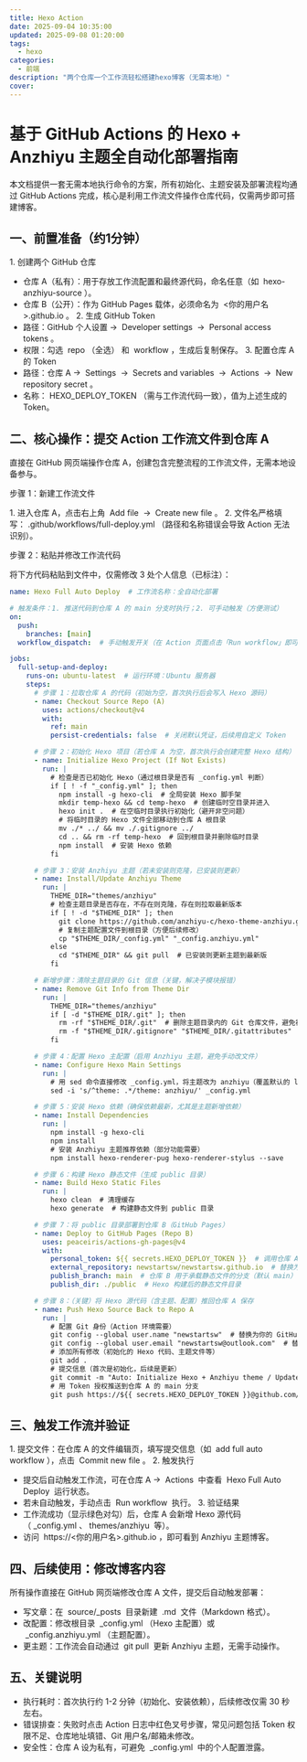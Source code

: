 ```yaml
---
title: Hexo Action
date: 2025-09-04 10:35:00
updated: 2025-09-08 01:20:00
tags:
  - hexo
categories:
  - 前端
description: "两个仓库一个工作流轻松搭建hexo博客（无需本地）"
cover:
---
```


# 基于 GitHub Actions 的 Hexo + Anzhiyu 主题全自动化部署指南
 
本文档提供一套无需本地执行命令的方案，所有初始化、主题安装及部署流程均通过 GitHub Actions 完成，核心是利用工作流文件操作仓库代码，仅需两步即可搭建博客。
 
## 一、前置准备（约1分钟）
 
1. 创建两个 GitHub 仓库
- 仓库 A（私有）：用于存放工作流配置和最终源代码，命名任意（如  hexo-anzhiyu-source ）。
- 仓库 B（公开）：作为 GitHub Pages 载体，必须命名为  <你的用户名>.github.io 。
2. 生成 GitHub Token
- 路径：GitHub 个人设置 →  Developer settings  →  Personal access tokens 。
- 权限：勾选  repo （全选） 和  workflow ，生成后复制保存。
3. 配置仓库 A 的 Token
- 路径：仓库 A →  Settings  →  Secrets and variables  →  Actions  →  New repository secret 。
- 名称： HEXO_DEPLOY_TOKEN （需与工作流代码一致），值为上述生成的 Token。
 
## 二、核心操作：提交 Action 工作流文件到仓库 A
 
直接在 GitHub 网页端操作仓库 A，创建包含完整流程的工作流文件，无需本地设备参与。
 
步骤 1：新建工作流文件
 
1. 进入仓库 A，点击右上角  Add file  →  Create new file 。
2. 文件名严格填写： .github/workflows/full-deploy.yml （路径和名称错误会导致 Action 无法识别）。
 
步骤 2：粘贴并修改工作流代码
 
将下方代码粘贴到文件中，仅需修改 3 处个人信息（已标注）：
 
```yaml    
name: Hexo Full Auto Deploy  # 工作流名称：全自动化部署

# 触发条件：1. 推送代码到仓库 A 的 main 分支时执行；2. 可手动触发（方便测试）
on:
  push:
    branches: [main]
  workflow_dispatch:  # 手动触发开关（在 Action 页面点击「Run workflow」即可执行）

jobs:
  full-setup-and-deploy:
    runs-on: ubuntu-latest  # 运行环境：Ubuntu 服务器
    steps:
      # 步骤 1：拉取仓库 A 的代码（初始为空，首次执行后会写入 Hexo 源码）
      - name: Checkout Source Repo (A)
        uses: actions/checkout@v4
        with:
          ref: main
          persist-credentials: false  # 关闭默认凭证，后续用自定义 Token

      # 步骤 2：初始化 Hexo 项目（若仓库 A 为空，首次执行会创建完整 Hexo 结构）
      - name: Initialize Hexo Project (If Not Exists)
        run: |
          # 检查是否已初始化 Hexo（通过根目录是否有 _config.yml 判断）
          if [ ! -f "_config.yml" ]; then
            npm install -g hexo-cli  # 全局安装 Hexo 脚手架
            mkdir temp-hexo && cd temp-hexo  # 创建临时空目录并进入
            hexo init .  # 在空临时目录执行初始化（避开非空问题）
            # 将临时目录的 Hexo 文件全部移动到仓库 A 根目录
            mv ./* ../ && mv ./.gitignore ../
            cd .. && rm -rf temp-hexo  # 回到根目录并删除临时目录
            npm install  # 安装 Hexo 依赖
          fi

      # 步骤 3：安装 Anzhiyu 主题（若未安装则克隆，已安装则更新）
      - name: Install/Update Anzhiyu Theme
        run: |
          THEME_DIR="themes/anzhiyu"
          # 检查主题目录是否存在，不存在则克隆，存在则拉取最新版本
          if [ ! -d "$THEME_DIR" ]; then
            git clone https://github.com/anzhiyu-c/hexo-theme-anzhiyu.git "$THEME_DIR"
            # 复制主题配置文件到根目录（方便后续修改）
            cp "$THEME_DIR/_config.yml" "_config.anzhiyu.yml"
          else
            cd "$THEME_DIR" && git pull  # 已安装则更新主题到最新版
          fi

      # 新增步骤：清除主题目录的 Git 信息（关键，解决子模块报错）
      - name: Remove Git Info from Theme Dir
        run: |
          THEME_DIR="themes/anzhiyu"
          if [ -d "$THEME_DIR/.git" ]; then
            rm -rf "$THEME_DIR/.git"  # 删除主题目录内的 Git 仓库文件，避免被识别为子模块
            rm -f "$THEME_DIR/.gitignore" "$THEME_DIR/.gitattributes"  # 清理残留的 Git 配置文件
          fi

      # 步骤 4：配置 Hexo 主配置（启用 Anzhiyu 主题，避免手动改文件）
      - name: Configure Hexo Main Settings
        run: |
          # 用 sed 命令直接修改 _config.yml，将主题改为 anzhiyu（覆盖默认的 landscape）
          sed -i 's/^theme: .*/theme: anzhiyu/' _config.yml

      # 步骤 5：安装 Hexo 依赖（确保依赖最新，尤其是主题新增依赖）
      - name: Install Dependencies
        run: |
          npm install -g hexo-cli
          npm install
          # 安装 Anzhiyu 主题推荐依赖（部分功能需要）
          npm install hexo-renderer-pug hexo-renderer-stylus --save

      # 步骤 6：构建 Hexo 静态文件（生成 public 目录）
      - name: Build Hexo Static Files
        run: |
          hexo clean  # 清理缓存
          hexo generate  # 构建静态文件到 public 目录

      # 步骤 7：将 public 目录部署到仓库 B（GitHub Pages）
      - name: Deploy to GitHub Pages (Repo B)
        uses: peaceiris/actions-gh-pages@v4
        with:
          personal_token: ${{ secrets.HEXO_DEPLOY_TOKEN }}  # 调用仓库 A 配置的 Token
          external_repository: newstartsw/newstartsw.github.io  # 替换为仓库 B 地址（例：zhangsan/zhangsan.github.io）
          publish_branch: main  # 仓库 B 用于承载静态文件的分支（默认 main）
          publish_dir: ./public  # Hexo 构建后的静态文件目录

      # 步骤 8：（关键）将 Hexo 源代码（含主题、配置）推回仓库 A 保存
      - name: Push Hexo Source Back to Repo A
        run: |
          # 配置 Git 身份（Action 环境需要）
          git config --global user.name "newstartsw"  # 替换为你的 GitHub 用户名
          git config --global user.email "newstartsw@outlook.com"  # 替换为你的 GitHub 绑定邮箱
          # 添加所有修改（初始化的 Hexo 代码、主题文件等）
          git add .
          # 提交信息（首次是初始化，后续是更新）
          git commit -m "Auto: Initialize Hexo + Anzhiyu theme / Update source" || echo "No changes to commit"
          # 用 Token 授权推送到仓库 A 的 main 分支
          git push https://${{ secrets.HEXO_DEPLOY_TOKEN }}@github.com/newstartsw/hexo-action.git main  # 替换为仓库 A 地址（例：zhangsan/hexo-anzhiyu-source）
```
 
## 三、触发工作流并验证
 
1. 提交文件：在仓库 A 的文件编辑页，填写提交信息（如  add full auto workflow ），点击  Commit new file 。
2. 触发执行
- 提交后自动触发工作流，可在仓库 A →  Actions  中查看  Hexo Full Auto Deploy  运行状态。
- 若未自动触发，手动点击  Run workflow  执行。
3. 验证结果
- 工作流成功（显示绿色对勾）后，仓库 A 会新增 Hexo 源代码（ _config.yml 、 themes/anzhiyu  等）。
- 访问  https://<你的用户名>.github.io ，即可看到 Anzhiyu 主题博客。

## 四、后续使用：修改博客内容
 
所有操作直接在 GitHub 网页端修改仓库 A 文件，提交后自动触发部署：
 
- 写文章：在  source/_posts  目录新建  .md  文件（Markdown 格式）。
- 改配置：修改根目录  _config.yml （Hexo 主配置）或  _config.anzhiyu.yml （主题配置）。
- 更主题：工作流会自动通过  git pull  更新 Anzhiyu 主题，无需手动操作。
 
## 五、关键说明
 
- 执行耗时：首次执行约 1-2 分钟（初始化、安装依赖），后续修改仅需 30 秒左右。
- 错误排查：失败时点击 Action 日志中红色叉号步骤，常见问题包括 Token 权限不足、仓库地址填错、Git 用户名/邮箱未修改。
- 安全性：仓库 A 设为私有，可避免  _config.yml  中的个人配置泄露。
